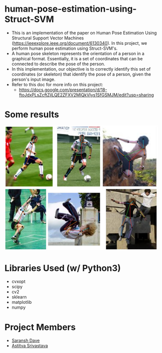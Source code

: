 # human-pose-estimation-using-Struct-SVM
  - This is an implementation of the paper on Human Pose Estimation Using Structural Support Vector Machines (https://ieeexplore.ieee.org/document/6130340). In this project, we perform human pose estimation using Struct-SVM's.
  - A human pose skeleton represents the orientation of a person in a graphical format. Essentially, it is a set of coordinates that can be connected to describe the pose of the person.
  - In this implementation, our objective is to correctly identify this set of coordinates (or skeleton) that identify the pose of a person, given the person's input image.
  - Refer to this doc for more info on this project:
    - https://docs.google.com/presentation/d/18-ftoJdxPLsZcftZjlLQE2ZFXV2MlQkVIys1SfGSMJM/edit?usp=sharing
    
# Some results

![Results1](results1.jpg)
![Results2](results2.jpg)

# Libraries Used (w/ Python3)
  - cvxopt
  - scipy
  - cv2
  - sklearn
  - matplotlib
  - numpy

# Project Members

  - [Saransh Dave](https://www.linkedin.com/in/saransh-dave/)
  - [Astitva Srivastava](https://www.linkedin.com/in/astitva-srivastava/)
